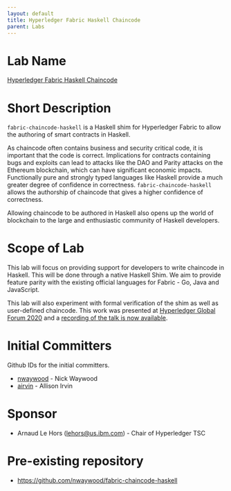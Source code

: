 ```yaml
---
layout: default
title: Hyperledger Fabric Haskell Chaincode
parent: Labs
---
```

# Lab Name
[Hyperledger Fabric Haskell Chaincode](https://github.com/hyperledger-labs/fabric-chaincode-haskell)

# Short Description

`fabric-chaincode-haskell` is a Haskell shim for Hyperledger Fabric to allow the authoring of smart contracts in Haskell.

As chaincode often contains business and security critical code, it is important that the code is correct. Implications for contracts containing bugs and exploits can lead to attacks like the DAO and Parity attacks on the Ethereum blockchain, which can have significant economic impacts. Functionally pure and strongly typed languages like Haskell provide a much greater degree of confidence in correctness. `fabric-chaincode-haskell` allows the authorship of chaincode that gives a higher confidence of correctness.

Allowing chaincode to be authored in Haskell also opens up the world of blockchain to the large and enthusiastic community of Haskell developers. 

# Scope of Lab

This lab will focus on providing support for developers to write chaincode in Haskell. This will be done through a native Haskell Shim. We aim to provide feature parity with the existing official languages for Fabric - Go, Java and JavaScript.

This lab will also experiment with formal verification of the shim as well as user-defined chaincode. This work was presented at [Hyperledger Global Forum 2020](https://sched.co/ZdFh) and a [recording of the talk is now available](https://www.youtube.com/watch?v=Y-vMHbH4vVI).

# Initial Committers

Github IDs for the initial committers.
- [nwaywood](https://github.com/nwaywood) - Nick Waywood
- [airvin](https://github.com/airvin) - Allison Irvin

# Sponsor

- Arnaud Le Hors (lehors@us.ibm.com) - Chair of Hyperledger TSC 

# Pre-existing repository

- https://github.com/nwaywood/fabric-chaincode-haskell
